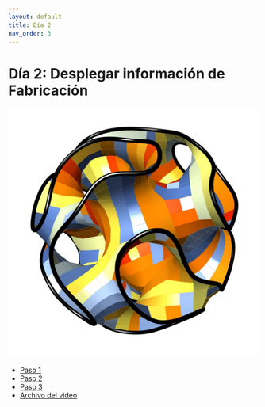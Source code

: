 ```yaml
---
layout: default
title: Día 2
nav_order: 3
---
```

# Día 2: Desplegar información de Fabricación
![](../img/7.jpeg)
- [Paso 1](../Scripts/unrolling1.gh)
- [Paso 2](../Scripts/unrolling2.gh)
- [Paso 3](../Scripts/unrolling3.gh)
- [Archivo del video](../Scripts/Stripper_Dia2.gh)
